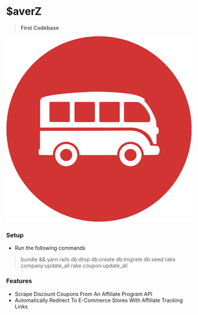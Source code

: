 # $averZ
> **First Codebase**

![$averZ Logo](/app/assets/images/logo.png)

### Setup
- Run the following commands
> bundle && yarn
> rails db:drop db:create db:migrate db:seed
> rake company:update_all
> rake coupon:update_all


### Features
- Scrape Discount Coupons From An Affiliate Program API 
- Automatically Redirect To E-Commerce Stores With Affiliate Tracking Links

